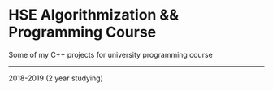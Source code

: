 # HSE Algorithmization && Programming Course

Some of my C++ projects for university programming course
_________________________
2018-2019 (2 year studying)
